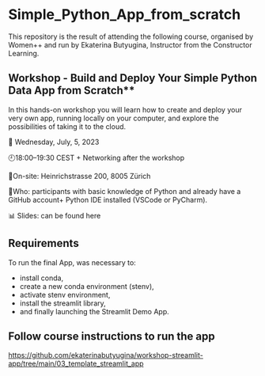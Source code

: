 # Simple_Python_App_from_scratch

This repository is the result of attending the following course, organised by Women++ and run by Ekaterina Butyugina, Instructor from the Constructor Learning.

## Workshop - Build and Deploy Your Simple Python Data App from Scratch**
In this hands-on workshop you will learn how to create and deploy your very own app, running locally on your computer, and explore the possibilities of taking it to the cloud.

📅 Wednesday, July, 5, 2023

🕘18:00–19:30 CEST + Networking after the workshop

📍On-site: Heinrichstrasse 200, 8005 Zürich

🎯Who: participants with basic knowledge of Python and already have a GitHub account+ Python IDE installed (VSCode or PyCharm).

📊 Slides: can be found here

## Requirements
To run the final App, was necessary to:
- install conda,
- create a new conda environment (stenv),
- activate stenv environment,
- install the streamlit library,
- and finally launching the Streamlit Demo App.

## Follow course instructions to run the app
https://github.com/ekaterinabutyugina/workshop-streamlit-app/tree/main/03_template_streamlit_app
